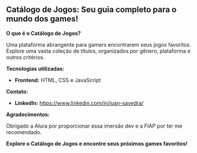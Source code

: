 ## Catálogo de Jogos: Seu guia completo para o mundo dos games!

**O que é o Catálogo de Jogos?**

Uma plataforma abrangente para gamers encontrarem seus jogos favoritos. Explore uma vasta coleção de títulos, organizados por gênero, plataforma e outros critérios.

**Tecnologias utilizadas:**

* **Frontend:** HTML, CSS e JavaScript

**Contato:**

* **LinkedIn:** https://www.linkedin.com/in/juan-savedra/

**Agradecimentos:**

Obrigado a Alura por proporcionar essa imersão dev e a FIAP por ter me recomendado. 

**Explore o Catálogo de Jogos e encontre seus próximos games favoritos!**
